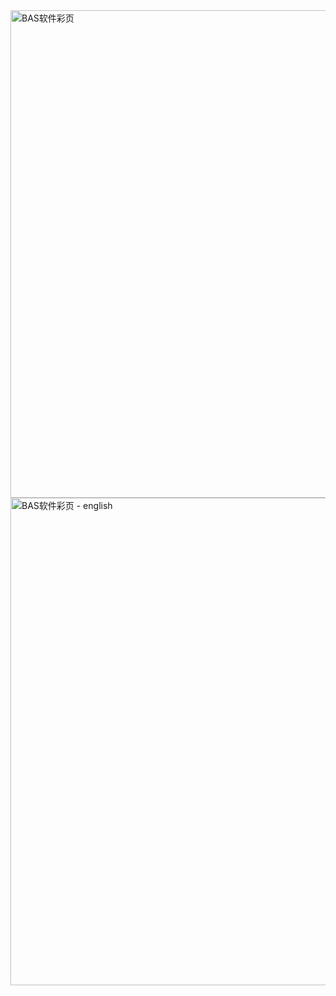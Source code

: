 <img width="540" height="780" alt="BAS软件彩页" src="https://github.com/user-attachments/assets/6b00f50a-d126-4370-b562-0eb001a74fcd" />

<img width="540" height="780" alt="BAS软件彩页 - english" src="https://github.com/user-attachments/assets/eff05d7f-6828-472a-ad58-737c0d6dc68e" />


